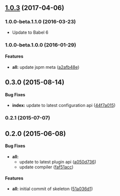 <a name="1.0.3"></a>
## [1.0.3](https://github.com/ne0guille/aurelia-plugins-google-places-autocomplete/compare/v1.3.4...v1.0.3) (2017-04-06)



### 1.0.0-beta.1.1.0 (2016-03-23)

* Update to Babel 6

### 1.0.0-beta.1.0.0 (2016-01-29)


#### Features

* **all:** update jspm meta ([a2afb48e](http://github.com/aurelia/skeleton-plugin/commit/a2afb48e7cc83ab736b51ac2e4d5b7b3e3177ec2))


## 0.3.0 (2015-08-14)


#### Bug Fixes

* **index:** update to latest configuration api ([44f7a015](http://github.com/aurelia/skeleton-plugin/commit/44f7a015c0f15251bd07b327e42c875eaccbb735))


### 0.2.1 (2015-07-07)


## 0.2.0 (2015-06-08)


#### Bug Fixes

* **all:**
  * update to latest plugin api ([a050d736](http://github.com/aurelia/skeleton-plugin/commit/a050d736d32811066ffa902615cc73e1a5cbb6e3))
  * update compiler ([faf51acc](http://github.com/aurelia/skeleton-plugin/commit/faf51accc1514c6767eaed60df16dd3d586b5cc5))


#### Features

* **all:** initial commit of skeleton ([51a036d1](http://github.com/aurelia/skeleton-plugin/commit/51a036d146750a0bafd443dbc3def51ef7f89f6e))
